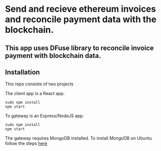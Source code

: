 # Send and recieve ethereum invoices and reconcile payment data with the blockchain.

## This app uses DFuse library to reconcile invoice payment with blockchain data.


## Installation
This repo consists of two projects

The client app is a React app.
```
sudo npm install
npm start
```

To gateway is an Express/NodeJS app.
```
sudo npm install
npm start
```

The gateway requires MongoDB installed.
To install MongoDB on Ubuntu follow the steps [here](https://docs.mongodb.com/manual/tutorial/install-mongodb-on-ubuntu/)
